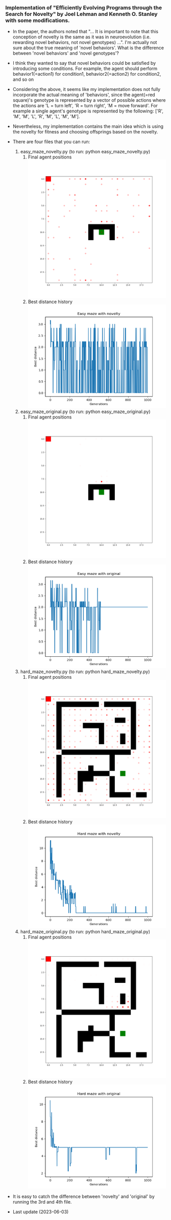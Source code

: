 ### Implementation of "Efficiently Evolving Programs through the Search for Novelty" by Joel Lehman and Kenneth O. Stanley with some modifications. 
- In the paper, the authors noted that "... It is important to note that this conception 
of novelty is the same as it was in neuroevolution 
(i.e. rewarding novel behaviors, not novel genotypes) ...".
I'm actually not sure about the true meaning of 'novel behaviors'. 
What is the difference between 'novel behaviors' and 'novel genotypes'?
- I think they wanted to say that novel behaviors could be satisfied by 
introducing some conditions. For example, the agent should perform 
behavior1(=action1) for condition1, behavior2(=action2) for condition2, and so on 
- Considering the above, it seems like my implementation does not fully 
incorporate the actual meaning of 'behaviors', since the agent(=red square)'s 
genotype is represented by a vector of possible actions where the actions 
are 'L = turn left', 'R = turn right', 'M = move forward'. 
For example a single agent's genotype is represented by the following:
['R', 'M', 'M', 'L', 'R', 'M', 'L', 'M', 'M'].
- Nevertheless, my implementation contains the main idea which is using the novelty for fitness and choosing offsprings based on the novelty.
- There are four files that you can run:
  1. easy_maze_novelty.py (to run: python easy_maze_novelty.py)
     1. Final agent positions<br>
        ![easy maze novelty final agent positions](results/easy%20maze%20novelty%20final%20agent%20pos.png)
     2. Best distance history<br>
        ![easy maze novelty history](results/easy%20maze%20novelty%20history.png)
  2. easy_maze_original.py (to run: python easy_maze_original.py)
     1. Final agent positions <br>
        ![easy maze original final agent positions](results/easy%20maze%20original%20final%20agent%20pos.png)
     2. Best distance history<br>
        ![easy maze original final agent positions](results/easy%20maze%20original%20final%20history.png)
  3. hard_maze_novelty.py (to run: python hard_maze_novelty.py)
     1. Final agent positions<br>
        ![hard maze novelty final agent positions](results/hard%20maze%20novelty%20final%20agent%20pos.png)
     2. Best distance history<br>
        ![hard maze novelty history](results/hard%20maze%20novelty%20history.png)
  4. hard_maze_original.py (to run: python hard_maze_original.py)
     1. Final agent positions<br>
        ![hard maze original final agent positions](results/hard%20maze%20original%20final%20agent%20pos.png)
     2. Best distance history<br>
        ![hard maze original history](results/hard%20maze%20original%20history.png)

- It is easy to catch the difference between 'novelty' and 'original' by running the 3rd and 4th file.
- Last update (2023-06-03)
